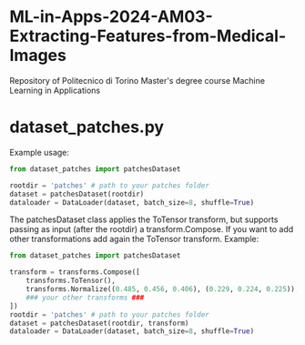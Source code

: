 # ML-in-Apps-2024-AM03-Extracting-Features-from-Medical-Images
Repository of Politecnico di Torino Master's degree course Machine Learning in Applications 


# dataset_patches.py
Example usage:

```python
from dataset_patches import patchesDataset

rootdir = 'patches' # path to your patches folder
dataset = patchesDataset(rootdir)
dataloader = DataLoader(dataset, batch_size=8, shuffle=True)
```

The patchesDataset class applies the ToTensor transform, but supports passing as input (after the rootdir) a transform.Compose. If you want to add other transformations add again the ToTensor transform. Example:
```python
from dataset_patches import patchesDataset

transform = transforms.Compose([
    transforms.ToTensor(),
    transforms.Normalize((0.485, 0.456, 0.406), (0.229, 0.224, 0.225)),
    ### your other transforms ###
])
rootdir = 'patches' # path to your patches folder
dataset = patchesDataset(rootdir, transform)
dataloader = DataLoader(dataset, batch_size=8, shuffle=True)
```
